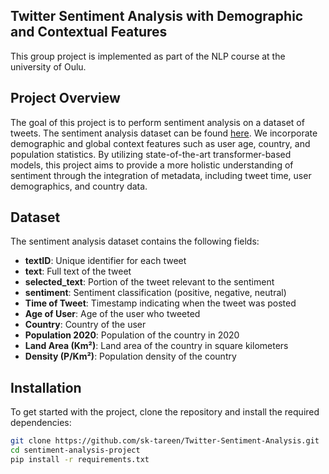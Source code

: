 ## Twitter Sentiment Analysis with Demographic and Contextual Features
This group project is implemented as part of the NLP course at the university of Oulu.

## Project Overview

The goal of this project is to perform sentiment analysis on a dataset of tweets. The sentiment analysis dataset can be found [here](https://www.kaggle.com/datasets/abhi8923shriv/sentiment-analysis-dataset/code).
We incorporate demographic and global context features such as user age, country, and population statistics. By utilizing state-of-the-art transformer-based models, this project aims to provide a more holistic understanding of sentiment through the integration of metadata, including tweet time, user demographics, and country data.


## Dataset

The sentiment analysis dataset contains the following fields:
- **textID**: Unique identifier for each tweet
- **text**: Full text of the tweet
- **selected_text**: Portion of the tweet relevant to the sentiment
- **sentiment**: Sentiment classification (positive, negative, neutral)
- **Time of Tweet**: Timestamp indicating when the tweet was posted
- **Age of User**: Age of the user who tweeted
- **Country**: Country of the user
- **Population 2020**: Population of the country in 2020
- **Land Area (Km²)**: Land area of the country in square kilometers
- **Density (P/Km²)**: Population density of the country


## Installation

To get started with the project, clone the repository and install the required dependencies:

```bash
git clone https://github.com/sk-tareen/Twitter-Sentiment-Analysis.git
cd sentiment-analysis-project
pip install -r requirements.txt
